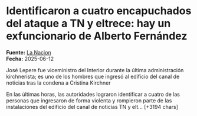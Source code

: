 # Identificaron a cuatro encapuchados del ataque a TN y eltrece: hay un exfuncionario de Alberto Fernández

**Fuente:** [La Nacion](https://www.lanacion.com.ar/politica/identificaron-a-cuatro-encapuchados-del-ataque-a-tn-y-eltrece-hay-un-exfuncionario-de-alberto-nid12062025/)  
**Fecha:** 2025-06-12

José Lepere fue viceministro del Interior durante la última administración kirchnerista; es uno de los hombres que ingresó al edificio del canal de noticias tras la condena a Cristina Kirchner

En las últimas horas, las autoridades lograron identificar a cuatro de las personas que ingresaron de forma violenta y rompieron parte de las instalaciones del edificio del canal de noticias TN y elt… [+3194 chars]
